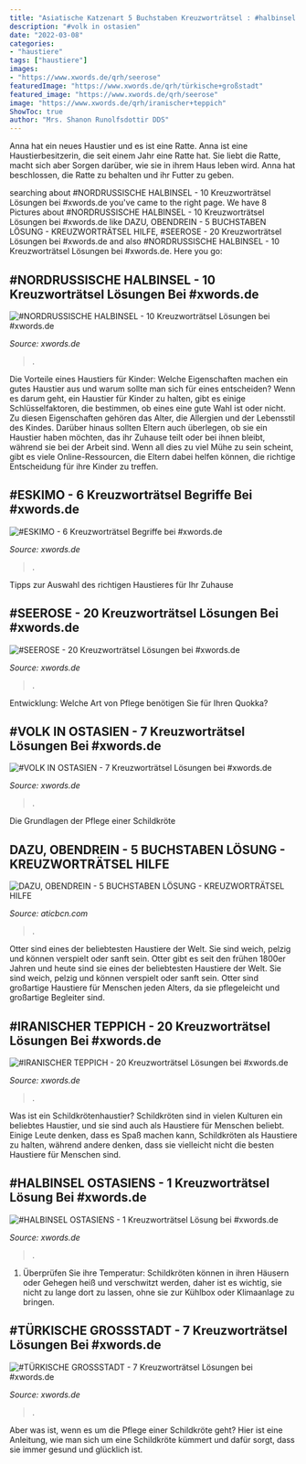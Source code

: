 ```yaml
---
title: "Asiatische Katzenart 5 Buchstaben Kreuzworträtsel : #halbinsel Ostasiens"
description: "#volk in ostasien"
date: "2022-03-08"
categories:
- "haustiere"
tags: ["haustiere"]
images:
- "https://www.xwords.de/qrh/seerose"
featuredImage: "https://www.xwords.de/qrh/türkische+großstadt"
featured_image: "https://www.xwords.de/qrh/seerose"
image: "https://www.xwords.de/qrh/iranischer+teppich"
ShowToc: true
author: "Mrs. Shanon Runolfsdottir DDS"
---
```



Anna hat ein neues Haustier und es ist eine Ratte.
Anna ist eine Haustierbesitzerin, die seit einem Jahr eine Ratte hat. Sie liebt die Ratte, macht sich aber Sorgen darüber, wie sie in ihrem Haus leben wird. Anna hat beschlossen, die Ratte zu behalten und ihr Futter zu geben.

	

		
searching about #NORDRUSSISCHE HALBINSEL - 10 Kreuzworträtsel Lösungen bei #xwords.de you've came to the right page. We have 8 Pictures about #NORDRUSSISCHE HALBINSEL - 10 Kreuzworträtsel Lösungen bei #xwords.de like DAZU, OBENDREIN - 5 BUCHSTABEN LÖSUNG - KREUZWORTRÄTSEL HILFE, #SEEROSE - 20 Kreuzworträtsel Lösungen bei #xwords.de and also #NORDRUSSISCHE HALBINSEL - 10 Kreuzworträtsel Lösungen bei #xwords.de. Here you go:
		
    
## #NORDRUSSISCHE HALBINSEL - 10 Kreuzworträtsel Lösungen Bei #xwords.de

<img loading=lazy src="https://www.xwords.de/qrh/nordrussische+halbinsel" onerror="this.onerror=null;this.src='https://tse3.mm.bing.net/th?id=OIP.zjPHl9e0YuZUxnEpZlcsmwHaHa&amp;pid=15.1';" alt="#NORDRUSSISCHE HALBINSEL - 10 Kreuzworträtsel Lösungen bei #xwords.de">

_Source: xwords.de_

>. 

	

Die Vorteile eines Haustiers für Kinder: Welche Eigenschaften machen ein gutes Haustier aus und warum sollte man sich für eines entscheiden?
Wenn es darum geht, ein Haustier für Kinder zu halten, gibt es einige Schlüsselfaktoren, die bestimmen, ob eines eine gute Wahl ist oder nicht. Zu diesen Eigenschaften gehören das Alter, die Allergien und der Lebensstil des Kindes. Darüber hinaus sollten Eltern auch überlegen, ob sie ein Haustier haben möchten, das ihr Zuhause teilt oder bei ihnen bleibt, während sie bei der Arbeit sind. Wenn all dies zu viel Mühe zu sein scheint, gibt es viele Online-Ressourcen, die Eltern dabei helfen können, die richtige Entscheidung für ihre Kinder zu treffen.

    
## #ESKIMO - 6 Kreuzworträtsel Begriffe Bei #xwords.de

<img loading=lazy src="https://www.xwords.de/qrh/eskimo" onerror="this.onerror=null;this.src='https://tse2.mm.bing.net/th?id=OIP.kwWzbclRXC-G0UN9NtKZ7wHaHa&amp;pid=15.1';" alt="#ESKIMO - 6 Kreuzworträtsel Begriffe bei #xwords.de">

_Source: xwords.de_

>. 

	

Tipps zur Auswahl des richtigen Haustieres für Ihr Zuhause

    
## #SEEROSE - 20 Kreuzworträtsel Lösungen Bei #xwords.de

<img loading=lazy src="https://www.xwords.de/qrh/seerose" onerror="this.onerror=null;this.src='https://tse1.mm.bing.net/th?id=OIP.XaE5jLVAGAbmJcVuqJiRKQHaHa&amp;pid=15.1';" alt="#SEEROSE - 20 Kreuzworträtsel Lösungen bei #xwords.de">

_Source: xwords.de_

>. 

	

Entwicklung: Welche Art von Pflege benötigen Sie für Ihren Quokka?

    
## #VOLK IN OSTASIEN - 7 Kreuzworträtsel Lösungen Bei #xwords.de

<img loading=lazy src="https://www.xwords.de/qrh/volk+in+ostasien" onerror="this.onerror=null;this.src='https://tse4.mm.bing.net/th?id=OIP.glVW3EWVe-8z_aFRDr-DtQHaHa&amp;pid=15.1';" alt="#VOLK IN OSTASIEN - 7 Kreuzworträtsel Lösungen bei #xwords.de">

_Source: xwords.de_

>. 

	

Die Grundlagen der Pflege einer Schildkröte

    
## DAZU, OBENDREIN - 5 BUCHSTABEN LÖSUNG - KREUZWORTRÄTSEL HILFE

<img loading=lazy src="https://www.svz.de/img/ole-schaut-hin/crop30392267/3394663505-cv16_9-h495/202011251420-full.jpg" onerror="this.onerror=null;this.src='https://tse4.mm.bing.net/th?id=OIP.nVuYGD3Wo5xuChifwi0QbwHaEK&amp;pid=15.1';" alt="DAZU, OBENDREIN - 5 BUCHSTABEN LÖSUNG - KREUZWORTRÄTSEL HILFE">

_Source: aticbcn.com_

>. 

	

Otter sind eines der beliebtesten Haustiere der Welt. Sie sind weich, pelzig und können verspielt oder sanft sein.
Otter gibt es seit den frühen 1800er Jahren und heute sind sie eines der beliebtesten Haustiere der Welt. Sie sind weich, pelzig und können verspielt oder sanft sein. Otter sind großartige Haustiere für Menschen jeden Alters, da sie pflegeleicht und großartige Begleiter sind.

    
## #IRANISCHER TEPPICH - 20 Kreuzworträtsel Lösungen Bei #xwords.de

<img loading=lazy src="https://www.xwords.de/qrh/iranischer+teppich" onerror="this.onerror=null;this.src='https://tse4.mm.bing.net/th?id=OIP.ianCae4p0-5CZN71l5g8qQHaHa&amp;pid=15.1';" alt="#IRANISCHER TEPPICH - 20 Kreuzworträtsel Lösungen bei #xwords.de">

_Source: xwords.de_

>. 

	

Was ist ein Schildkrötenhaustier?
Schildkröten sind in vielen Kulturen ein beliebtes Haustier, und sie sind auch als Haustiere für Menschen beliebt. Einige Leute denken, dass es Spaß machen kann, Schildkröten als Haustiere zu halten, während andere denken, dass sie vielleicht nicht die besten Haustiere für Menschen sind.

    
## #HALBINSEL OSTASIENS - 1 Kreuzworträtsel Lösung Bei #xwords.de

<img loading=lazy src="https://www.xwords.de/qrh/halbinsel+ostasiens" onerror="this.onerror=null;this.src='https://tse4.mm.bing.net/th?id=OIP.UzxYtfkiYjyfv5cXPi6TmgHaHa&amp;pid=15.1';" alt="#HALBINSEL OSTASIENS - 1 Kreuzworträtsel Lösung bei #xwords.de">

_Source: xwords.de_

>. 

	

1) Überprüfen Sie ihre Temperatur: Schildkröten können in ihren Häusern oder Gehegen heiß und verschwitzt werden, daher ist es wichtig, sie nicht zu lange dort zu lassen, ohne sie zur Kühlbox oder Klimaanlage zu bringen.

    
## #TÜRKISCHE GROSSSTADT - 7 Kreuzworträtsel Lösungen Bei #xwords.de

<img loading=lazy src="https://www.xwords.de/qrh/türkische+großstadt" onerror="this.onerror=null;this.src='https://tse1.mm.bing.net/th?id=OIP.O2m9ALP_LC6_r-lz_a6hHwHaHa&amp;pid=15.1';" alt="#TÜRKISCHE GROSSSTADT - 7 Kreuzworträtsel Lösungen bei #xwords.de">

_Source: xwords.de_

>. 

	

Aber was ist, wenn es um die Pflege einer Schildkröte geht? Hier ist eine Anleitung, wie man sich um eine Schildkröte kümmert und dafür sorgt, dass sie immer gesund und glücklich ist.

